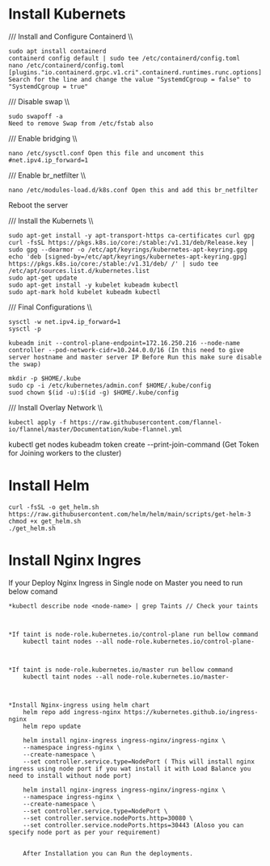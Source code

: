 # Install Kubernets



/// Install and Configure Containerd \\\

    sudo apt install containerd
    containerd config default | sudo tee /etc/containerd/config.toml
    nano /etc/containerd/config.toml
    [plugins."io.containerd.grpc.v1.cri".containerd.runtimes.runc.options] Search for the line and change the value "SystemdCgroup = false" to "SystemdCgroup = true"

/// Disable swap \\\

    sudo swapoff -a
    Need to remove Swap from /etc/fstab also

/// Enable bridging \\\

    nano /etc/sysctl.conf Open this file and uncoment this #net.ipv4.ip_forward=1

/// Enable br_netfilter \\\

    nano /etc/modules-load.d/k8s.conf Open this and add this br_netfilter

Reboot the server

/// Install the Kubernets \\\

    sudo apt-get install -y apt-transport-https ca-certificates curl gpg
    curl -fsSL https://pkgs.k8s.io/core:/stable:/v1.31/deb/Release.key | sudo gpg --dearmor -o /etc/apt/keyrings/kubernetes-apt-keyring.gpg
    echo 'deb [signed-by=/etc/apt/keyrings/kubernetes-apt-keyring.gpg] https://pkgs.k8s.io/core:/stable:/v1.31/deb/ /' | sudo tee /etc/apt/sources.list.d/kubernetes.list
    sudo apt-get update
    sudo apt-get install -y kubelet kubeadm kubectl
    sudo apt-mark hold kubelet kubeadm kubectl

/// Final Configurations  \\\

    sysctl -w net.ipv4.ip_forward=1
    sysctl -p
    
    kubeadm init --control-plane-endpoint=172.16.250.216 --node-name controller --pod-network-cidr=10.244.0.0/16 (In this need to give server hostname and master server IP Before Run this make sure disable the swap)
    
    mkdir -p $HOME/.kube
    sudo cp -i /etc/kubernetes/admin.conf $HOME/.kube/config
    suod chown $(id -u):$(id -g) $HOME/.kube/config

/// Install Overlay Network \\\

    kubectl apply -f https://raw.githubusercontent.com/flannel-io/flannel/master/Documentation/kube-flannel.yml


kubectl get nodes
kubeadm token create --print-join-command (Get Token for Joining workers to the cluster)


#  Install Helm 
    curl -fsSL -o get_helm.sh https://raw.githubusercontent.com/helm/helm/main/scripts/get-helm-3
    chmod +x get_helm.sh
    ./get_helm.sh

    







#  Install Nginx Ingres

If your Deploy Nginx Ingress in Single node on Master you  need to run below comand

    *kubectl describe node <node-name> | grep Taints // Check your taints



    *If taint is node-role.kubernetes.io/control-plane run bellow command
        kubectl taint nodes --all node-role.kubernetes.io/control-plane-



    *If taint is node-role.kubernetes.io/master run bellow command
        kubectl taint nodes --all node-role.kubernetes.io/master-

        

    *Install Nginx-ingress using helm chart 
        helm repo add ingress-nginx https://kubernetes.github.io/ingress-nginx
        helm repo update
        
        helm install nginx-ingress ingress-nginx/ingress-nginx \
        --namespace ingress-nginx \
        --create-namespace \
        --set controller.service.type=NodePort ( This will install nginx ingress using node port if you wat install it with Load Balance you need to install without node port)

        helm install nginx-ingress ingress-nginx/ingress-nginx \
        --namespace ingress-nginx \
        --create-namespace \
        --set controller.service.type=NodePort \
        --set controller.service.nodePorts.http=30080 \
        --set controller.service.nodePorts.https=30443 (Aloso you can specify node port as per your requirement)


        After Installation you can Run the deployments. 



